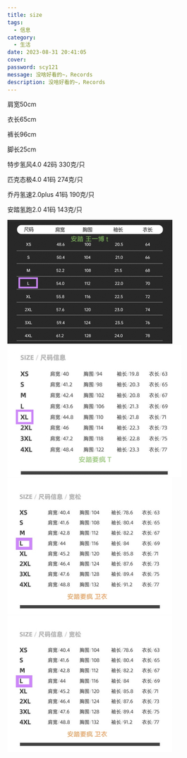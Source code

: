 ```yaml
---
title: size
tags:
  - 信息
category:
  - 生活
date: 2023-08-31 20:41:05
cover:
password: scy121
message: 没啥好看的~，Records
description: 没啥好看的~，Records
---
```


肩宽50cm

衣长65cm

裤长96cm

脚长25cm

 

特步氢风4.0    42码 330克/只

匹克态极4.0    41码 274克/只

乔丹氢速2.0plus 41码 190克/只

安踏氢跑2.0    41码 143克/只

 

<img src="size/WYBT.png" alt="WYBT" style="zoom:50%;" />

<img src="size/KT.png" alt="KT" style="zoom: 50%;" />

<img src="size/YFW.png" alt="YFW" style="zoom: 50%;" />

<img src="size/YFW.png" alt="YFW" style="zoom:50%;" />



